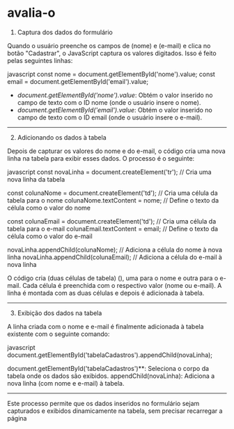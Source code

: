 # avalia-o


1. Captura dos dados do formulário

Quando o usuário preenche os campos de (nome) e (e-mail) e clica no botão "Cadastrar", o JavaScript captura os valores digitados. Isso é feito pelas seguintes linhas:

javascript
const nome = document.getElementById('nome').value;
const email = document.getElementById('email').value;


- *document.getElementById('nome').value*: Obtém o valor inserido no campo de texto com o ID nome (onde o usuário insere o nome).
- *document.getElementById('email').value*: Obtém o valor inserido no campo de texto com o ID email (onde o usuário insere o e-mail).

---

2. Adicionando os dados à tabela

Depois de capturar os valores do nome e do e-mail, o código cria uma nova linha na tabela para exibir esses dados. O processo é o seguinte:

javascript
const novaLinha = document.createElement('tr'); // Cria uma nova linha da tabela

const colunaNome = document.createElement('td'); // Cria uma célula da tabela para o nome
colunaNome.textContent = nome; // Define o texto da célula como o valor do nome

const colunaEmail = document.createElement('td'); // Cria uma célula da tabela para o e-mail
colunaEmail.textContent = email; // Define o texto da célula como o valor do e-mail

novaLinha.appendChild(colunaNome); // Adiciona a célula do nome à nova linha
novaLinha.appendChild(colunaEmail); // Adiciona a célula do e-mail à nova linha


 O código cria (duas células de tabela) (<td>), uma para o nome e outra para o e-mail.
 Cada célula é preenchida com o respectivo valor (nome ou e-mail).
 A linha é montada com as duas células e depois é adicionada à tabela.

---

3. Exibição dos dados na tabela

A linha criada com o nome e e-mail é finalmente adicionada à tabela existente com o seguinte comando:

javascript
document.getElementById('tabelaCadastros').appendChild(novaLinha);


document.getElementById('tabelaCadastros')**: Seleciona o corpo da tabela onde os dados são exibidos.
appendChild(novaLinha): Adiciona a nova linha (com nome e e-mail) à tabela.

---

Este processo permite que os dados inseridos no formulário sejam capturados e exibidos dinamicamente na tabela, sem precisar recarregar a página